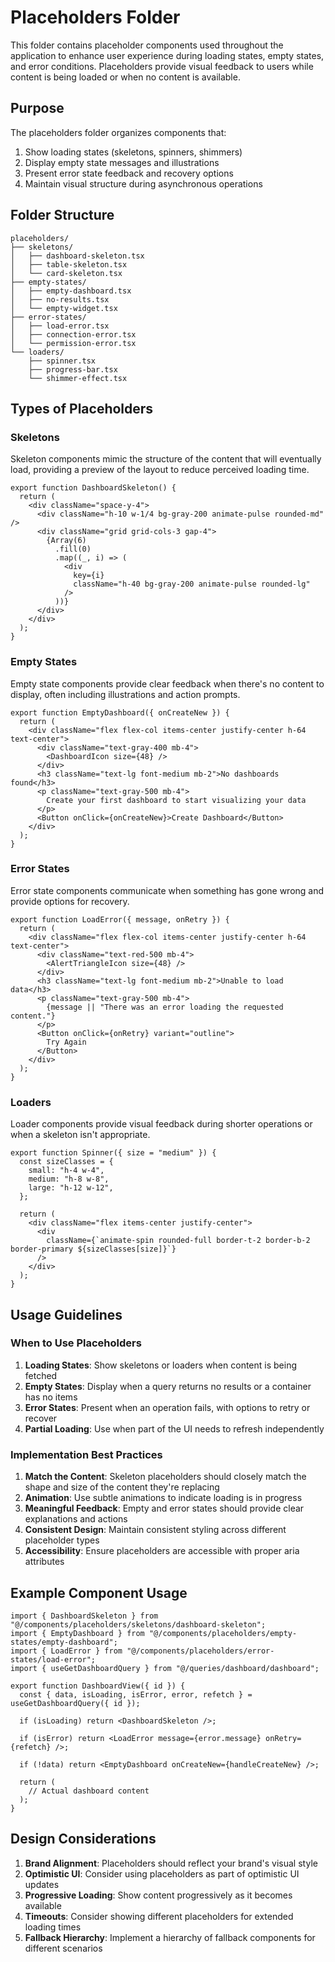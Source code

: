 # Placeholders Folder

This folder contains placeholder components used throughout the application to enhance user experience during loading states, empty states, and error conditions. Placeholders provide visual feedback to users while content is being loaded or when no content is available.

## Purpose

The placeholders folder organizes components that:

1. Show loading states (skeletons, spinners, shimmers)
2. Display empty state messages and illustrations
3. Present error state feedback and recovery options
4. Maintain visual structure during asynchronous operations

## Folder Structure

```
placeholders/
├── skeletons/
│   ├── dashboard-skeleton.tsx
│   ├── table-skeleton.tsx
│   └── card-skeleton.tsx
├── empty-states/
│   ├── empty-dashboard.tsx
│   ├── no-results.tsx
│   └── empty-widget.tsx
├── error-states/
│   ├── load-error.tsx
│   ├── connection-error.tsx
│   └── permission-error.tsx
└── loaders/
    ├── spinner.tsx
    ├── progress-bar.tsx
    └── shimmer-effect.tsx
```

## Types of Placeholders

### Skeletons

Skeleton components mimic the structure of the content that will eventually load, providing a preview of the layout to reduce perceived loading time.

```tsx
export function DashboardSkeleton() {
  return (
    <div className="space-y-4">
      <div className="h-10 w-1/4 bg-gray-200 animate-pulse rounded-md" />
      <div className="grid grid-cols-3 gap-4">
        {Array(6)
          .fill(0)
          .map((_, i) => (
            <div
              key={i}
              className="h-40 bg-gray-200 animate-pulse rounded-lg"
            />
          ))}
      </div>
    </div>
  );
}
```

### Empty States

Empty state components provide clear feedback when there's no content to display, often including illustrations and action prompts.

```tsx
export function EmptyDashboard({ onCreateNew }) {
  return (
    <div className="flex flex-col items-center justify-center h-64 text-center">
      <div className="text-gray-400 mb-4">
        <DashboardIcon size={48} />
      </div>
      <h3 className="text-lg font-medium mb-2">No dashboards found</h3>
      <p className="text-gray-500 mb-4">
        Create your first dashboard to start visualizing your data
      </p>
      <Button onClick={onCreateNew}>Create Dashboard</Button>
    </div>
  );
}
```

### Error States

Error state components communicate when something has gone wrong and provide options for recovery.

```tsx
export function LoadError({ message, onRetry }) {
  return (
    <div className="flex flex-col items-center justify-center h-64 text-center">
      <div className="text-red-500 mb-4">
        <AlertTriangleIcon size={48} />
      </div>
      <h3 className="text-lg font-medium mb-2">Unable to load data</h3>
      <p className="text-gray-500 mb-4">
        {message || "There was an error loading the requested content."}
      </p>
      <Button onClick={onRetry} variant="outline">
        Try Again
      </Button>
    </div>
  );
}
```

### Loaders

Loader components provide visual feedback during shorter operations or when a skeleton isn't appropriate.

```tsx
export function Spinner({ size = "medium" }) {
  const sizeClasses = {
    small: "h-4 w-4",
    medium: "h-8 w-8",
    large: "h-12 w-12",
  };

  return (
    <div className="flex items-center justify-center">
      <div
        className={`animate-spin rounded-full border-t-2 border-b-2 border-primary ${sizeClasses[size]}`}
      />
    </div>
  );
}
```

## Usage Guidelines

### When to Use Placeholders

1. **Loading States**: Show skeletons or loaders when content is being fetched
2. **Empty States**: Display when a query returns no results or a container has no items
3. **Error States**: Present when an operation fails, with options to retry or recover
4. **Partial Loading**: Use when part of the UI needs to refresh independently

### Implementation Best Practices

1. **Match the Content**: Skeleton placeholders should closely match the shape and size of the content they're replacing
2. **Animation**: Use subtle animations to indicate loading is in progress
3. **Meaningful Feedback**: Empty and error states should provide clear explanations and actions
4. **Consistent Design**: Maintain consistent styling across different placeholder types
5. **Accessibility**: Ensure placeholders are accessible with proper aria attributes

## Example Component Usage

```tsx
import { DashboardSkeleton } from "@/components/placeholders/skeletons/dashboard-skeleton";
import { EmptyDashboard } from "@/components/placeholders/empty-states/empty-dashboard";
import { LoadError } from "@/components/placeholders/error-states/load-error";
import { useGetDashboardQuery } from "@/queries/dashboard/dashboard";

export function DashboardView({ id }) {
  const { data, isLoading, isError, error, refetch } = useGetDashboardQuery({ id });

  if (isLoading) return <DashboardSkeleton />;

  if (isError) return <LoadError message={error.message} onRetry={refetch} />;

  if (!data) return <EmptyDashboard onCreateNew={handleCreateNew} />;

  return (
    // Actual dashboard content
  );
}
```

## Design Considerations

1. **Brand Alignment**: Placeholders should reflect your brand's visual style
2. **Optimistic UI**: Consider using placeholders as part of optimistic UI updates
3. **Progressive Loading**: Show content progressively as it becomes available
4. **Timeouts**: Consider showing different placeholders for extended loading times
5. **Fallback Hierarchy**: Implement a hierarchy of fallback components for different scenarios
